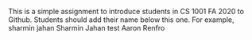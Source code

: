 This is a simple assignment to introduce students in CS 1001 FA 2020 to Github. Students should add their name below this one. For example,
sharmin jahan
Sharmin Jahan test
Aaron Renfro
